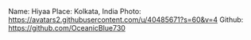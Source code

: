 Name: Hiyaa
Place: Kolkata, India
Photo: https://avatars2.githubusercontent.com/u/40485671?s=60&v=4
Github: https://github.com/OceanicBlue730
